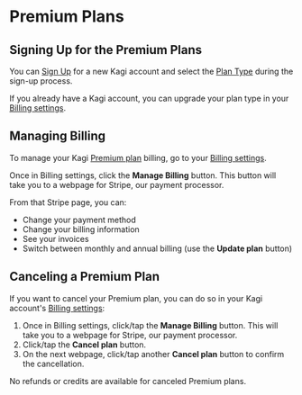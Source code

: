 # Premium Plans

## Signing Up for the Premium Plans

You can [Sign Up](https://kagi.com/signup) for a new Kagi account and select the [Plan Type](plan-types.md) during the sign-up process.

If you already have a Kagi account, you can upgrade your plan type in your [Billing settings](https://kagi.com/settings/billing).

## Managing Billing

To manage your Kagi [Premium plan](plan-types.md) billing, go to your [Billing settings](https://kagi.com/settings/billing).

Once in Billing settings, click the **Manage Billing** button. This button will take you to a webpage for Stripe, our payment processor.

From that Stripe page, you can:

- Change your payment method
- Change your billing information
- See your invoices
- Switch between monthly and annual billing (use the **Update plan** button)

## Canceling a Premium Plan

If you want to cancel your Premium plan, you can do so in your Kagi account's [Billing settings](https://kagi.com/settings/billing):

1. Once in Billing settings, click/tap the **Manage Billing** button. This will take you to a webpage for Stripe, our payment processor.
2. Click/tap the **Cancel plan** button.
3. On the next webpage, click/tap another **Cancel plan** button to confirm the cancellation.

No refunds or credits are available for canceled Premium plans.
